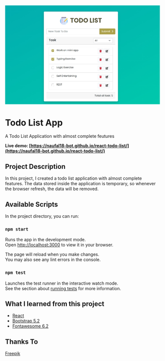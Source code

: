 ![Todo List App](./banner.jpg)

# Todo List App

A Todo List Application with almost complete feutures

**Live demo: [https://naufal18-bot.github.io/react-todo-list/](https://naufal18-bot.github.io/react-todo-list/)**

## Project Description

In this project, I created a todo list application with almost complete features. The data stored inside the application is temporary, so whenever the browser refresh, the data will be removed.

## Available Scripts

In the project directory, you can run:

### `npm start`

Runs the app in the development mode.\
Open [http://localhost:3000](http://localhost:3000) to view it in your browser.

The page will reload when you make changes.\
You may also see any lint errors in the console.

### `npm test`

Launches the test runner in the interactive watch mode.\
See the section about [running tests](https://facebook.github.io/create-react-app/docs/running-tests) for more information.

## What I learned from this project

- [React](https://reactjs.org)
- [Bootstrap 5.2](https://getbootstrap.com)
- [Fontawesome 6.2](https://fontawesome.com)

## Thanks To

[Freepik](https://www.flaticon.com/authors/freepik)
